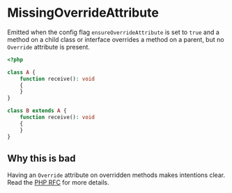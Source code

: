 # MissingOverrideAttribute

Emitted when the config flag `ensureOverrideAttribute` is set to `true` and a method on a child class or interface overrides a method on a parent, but no `Override` attribute is present.

```php
<?php

class A {
    function receive(): void
    {
    }
}

class B extends A {
    function receive(): void
    {
    }
}
```

## Why this is bad

Having an `Override` attribute on overridden methods makes intentions clear. Read the [PHP RFC](https://wiki.php.net/rfc/marking_overriden_methods) for more details.
